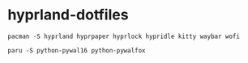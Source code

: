 # hyprland-dotfiles

```
pacman -S hyprland hyprpaper hyprlock hypridle kitty waybar wofi
```

```
paru -S python-pywal16 python-pywalfox
```
